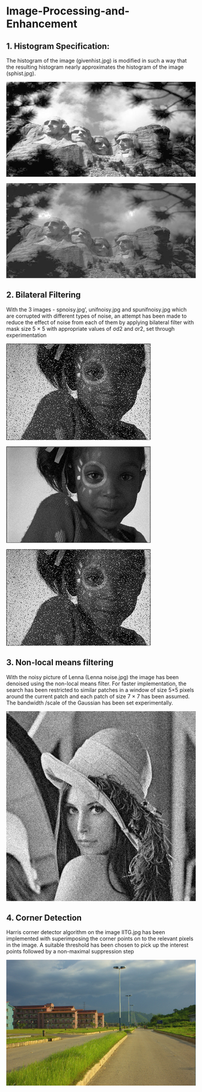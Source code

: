 # Image-Processing-and-Enhancement

## 1. Histogram Specification: 
The histogram of the image (givenhist.jpg) is modified in such a way that the resulting histogram nearly approximates the histogram of the image (sphist.jpg). 

![alt text](https://github.com/AviKhandelwal/Image-Processing-and-Enhancement/blob/main/Raw%20Images/givenhist.jpg?raw=true)

![alt text](https://github.com/AviKhandelwal/Image-Processing-and-Enhancement/blob/main/Raw%20Images/sphist.jpg?raw=true)

## 2. Bilateral Filtering 
With the 3 images - spnoisy.jpg’, unifnoisy.jpg and spunifnoisy.jpg which are corrupted with different types of noise, an attempt has been made to reduce the effect of noise from each of them by applying bilateral filter with mask size 5 × 5 with appropriate values of σd2 and σr2, set through experimentation 

![alt text](https://github.com/AviKhandelwal/Image-Processing-and-Enhancement/blob/main/Raw%20Images/spnoisy.jpg?raw=true)

![alt text](https://github.com/AviKhandelwal/Image-Processing-and-Enhancement/blob/main/Raw%20Images/unifnoisy.jpg?raw=true)

![alt text](https://github.com/AviKhandelwal/Image-Processing-and-Enhancement/blob/main/Raw%20Images/spunifnoisy.jpg?raw=true)

## 3. Non-local means filtering
With the noisy picture of Lenna (Lenna noise.jpg) the image has been denoised using the non-local means filter. For faster implementation, the search has been restricted to similar patches in a window of size 5×5 pixels around the current patch and each patch of size 7 × 7 has been assumed. The bandwidth /scale of the Gaussian has been set experimentally. 

![alt text](https://github.com/AviKhandelwal/Image-Processing-and-Enhancement/blob/main/Raw%20Images/lenna.noise.jpg?raw=true)

## 4. Corner Detection 
Harris corner detector algorithm on the image IITG.jpg has been implemented with superimposing the corner points on to the relevant pixels in the image. A suitable threshold has been chosen to pick up the interest points followed by a non-maximal suppression step

![alt text](https://github.com/AviKhandelwal/Image-Processing-and-Enhancement/blob/main/Raw%20Images/IITG.jpg?raw=true)
